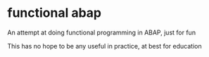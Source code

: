# functional abap
An attempt at doing functional programming in ABAP, just for fun

This has no hope to be any useful in practice, at best for education
